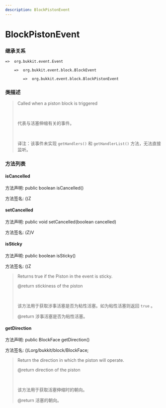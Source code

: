```yaml
---
description: BlockPistonEvent
---
```


# BlockPistonEvent

### 继承关系

    =>  org.bukkit.event.Event

        =>  org.bukkit.event.block.BlockEvent

            =>  org.bukkit.event.block.BlockPistonEvent

### 类描述

> Called when a piston block is triggered
> 
> <br>
> 
> 代表与活塞伸缩有关的事件。
> 
> <br>
> 
> 译注：该事件未实现 `getHandlers()` 和 `getHandlerList()` 方法，无法直接监听。

### 方法列表

#### isCancelled

方法声明: public boolean isCancelled()

方法签名: ()Z

#### setCancelled

方法声明: public void setCancelled(boolean cancelled)

方法签名: (Z)V

#### isSticky

方法声明: public boolean isSticky()

方法签名: ()Z

> Returns true if the Piston in the event is sticky.
> 
> @return stickiness of the piston
> 
> <br>
> 
> 该方法用于获取涉事活塞是否为粘性活塞。如为粘性活塞则返回 `true` 。
> 
> @return 涉事活塞是否为粘性活塞。

#### getDirection

方法声明: public BlockFace getDirection()

方法签名: ()Lorg/bukkit/block/BlockFace;

> Return the direction in which the piston will operate.
> 
> @return direction of the piston
> 
> <br>
> 
> 该方法用于获取活塞伸缩时的朝向。
> 
> @return 活塞的朝向。